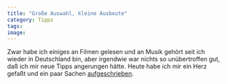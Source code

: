 ```yaml
---
title: "Große Auswahl, kleine Ausbeute"
category: Tipps
tags: 
image: 
---
```


Zwar habe ich einiges an Filmen gelesen und an Musik gehört seit ich wieder in Deutschland bin, aber irgendwie war nichts so unübertroffen gut, daß ich mir neue Tipps angerungen hätte. Heute habe ich mir ein Herz gefaßt und ein paar Sachen [aufgeschrieben](/category/tipps/).